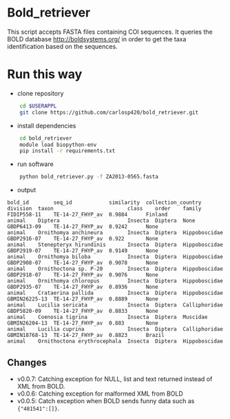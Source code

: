 # Bold_retriever
This script accepts FASTA files containing COI sequences. It queries the BOLD
 database <http://boldsystems.org/> in order to get the taxa identification 
 based on the sequences.
 
# Run this way

* clone repository
```bash
    cd $USERAPPL
    git clone https://github.com/carlosp420/bold_retriever.git
```
* install dependencies
```bash
    cd bold_retriever
    module load biopython-env
    pip install -r requirements.txt
```
* run software
```bash
    python bold_retriever.py -f ZA2013-0565.fasta
```
* output
```
bold_id        seq_id            similarity  collection_country  division  taxon                        class    order    family
FIDIP558-11    TE-14-27_FHYP_av  0.9884      Finland             animal    Diptera                      Insecta  Diptera  None
GBDP6413-09    TE-14-27_FHYP_av  0.9242      None                animal    Ornithomya anchineura        Insecta  Diptera  Hippoboscidae
GBDP2916-07    TE-14-27_FHYP_av  0.922       None                animal    Stenepteryx hirundinis       Insecta  Diptera  Hippoboscidae
GBDP2919-07    TE-14-27_FHYP_av  0.9149      None                animal    Ornithomya biloba            Insecta  Diptera  Hippoboscidae
GBDP2908-07    TE-14-27_FHYP_av  0.9078      None                animal    Ornithoctona sp. P-20        Insecta  Diptera  Hippoboscidae
GBDP2918-07    TE-14-27_FHYP_av  0.9076      None                animal    Ornithomya chloropus         Insecta  Diptera  Hippoboscidae
GBDP2935-07    TE-14-27_FHYP_av  0.8936      None                animal    Crataerina pallida           Insecta  Diptera  Hippoboscidae
GBMIN26225-13  TE-14-27_FHYP_av  0.8889      None                animal    Lucilia sericata             Insecta  Diptera  Calliphoridae
GBDP5820-09    TE-14-27_FHYP_av  0.8833      None                animal    Coenosia tigrina             Insecta  Diptera  Muscidae
GBMIN26204-13  TE-14-27_FHYP_av  0.883       None                animal    Lucilia cuprina              Insecta  Diptera  Calliphoridae
GBMIN18768-13  TE-14-27_FHYP_av  0.8823      Brazil              animal    Ornithoctona erythrocephala  Insecta  Diptera  Hippoboscidae
```

## Changes

* v0.0.7: Catching exception for NULL, list and text returned instead  of XML
 from BOLD.
* v0.0.6: Catching exception for malformed XML from BOLD
* v0.0.5: Catch exception when BOLD sends funny data such as `` {"481541":[]}``.
